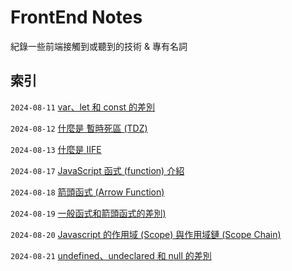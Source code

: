 # FrontEnd Notes

紀錄一些前端接觸到或聽到的技術 & 專有名詞

## 索引

`2024-08-11` [var、let 和 const 的差別](https://github.com/Charmying/Notes-FrontEnd/issues/1)

`2024-08-12` [什麼是 暫時死區 (TDZ)](https://github.com/Charmying/Notes-FrontEnd/issues/2)

`2024-08-13` [什麼是 IIFE](https://github.com/Charmying/Notes-FrontEnd/issues/3)

`2024-08-17` [JavaScript 函式 (function) 介紹](https://github.com/Charmying/Notes-FrontEnd/issues/4)

`2024-08-18` [箭頭函式 (Arrow Function)](https://github.com/Charmying/Notes-FrontEnd/issues/5)

`2024-08-19` [一般函式和箭頭函式的差別)](https://github.com/Charmying/Notes-FrontEnd/issues/6)

`2024-08-20` [Javascript 的作用域 (Scope) 與作用域鏈 (Scope Chain)](https://github.com/Charmying/Notes-FrontEnd/issues/7)

`2024-08-21` [undefined、undeclared 和 null 的差別](https://github.com/Charmying/Notes-FrontEnd/issues/8)
